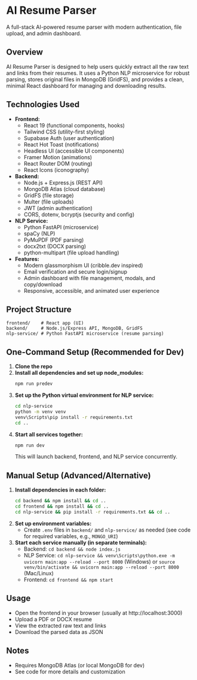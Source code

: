 # AI Resume Parser

A full-stack AI-powered resume parser with modern authentication, file upload, and admin dashboard.

## Overview

AI Resume Parser is designed to help users quickly extract all the raw text and links from their resumes. It uses a Python NLP microservice for robust parsing, stores original files in MongoDB (GridFS), and provides a clean, minimal React dashboard for managing and downloading results.

## Technologies Used

- **Frontend:**
  - React 19 (functional components, hooks)
  - Tailwind CSS (utility-first styling)
  - Supabase Auth (user authentication)
  - React Hot Toast (notifications)
  - Headless UI (accessible UI components)
  - Framer Motion (animations)
  - React Router DOM (routing)
  - React Icons (iconography)
- **Backend:**
  - Node.js + Express.js (REST API)
  - MongoDB Atlas (cloud database)
  - GridFS (file storage)
  - Multer (file uploads)
  - JWT (admin authentication)
  - CORS, dotenv, bcryptjs (security and config)
- **NLP Service:**
  - Python FastAPI (microservice)
  - spaCy (NLP)
  - PyMuPDF (PDF parsing)
  - docx2txt (DOCX parsing)
  - python-multipart (file upload handling)
- **Features:**
  - Modern glassmorphism UI (cribble.dev inspired)
  - Email verification and secure login/signup
  - Admin dashboard with file management, modals, and copy/download
  - Responsive, accessible, and animated user experience

## Project Structure

```
frontend/    # React app (UI)
backend/     # Node.js/Express API, MongoDB, GridFS
nlp-service/ # Python FastAPI microservice (resume parsing)
```

## One-Command Setup (Recommended for Dev)

1. **Clone the repo**
2. **Install all dependencies and set up node_modules:**
   ```sh
   npm run predev
   ```
3. **Set up the Python virtual environment for NLP service:**
   ```sh
   cd nlp-service
   python -m venv venv
   venv\Scripts\pip install -r requirements.txt
   cd ..
   ```
4. **Start all services together:**
   ```sh
   npm run dev
   ```
   This will launch backend, frontend, and NLP service concurrently.

## Manual Setup (Advanced/Alternative)

1. **Install dependencies in each folder:**
   ```sh
   cd backend && npm install && cd ..
   cd frontend && npm install && cd ..
   cd nlp-service && pip install -r requirements.txt && cd ..
   ```
2. **Set up environment variables:**
   - Create `.env` files in `backend/` and `nlp-service/` as needed (see code for required variables, e.g., `MONGO_URI`)
3. **Start each service manually (in separate terminals):**
   - Backend: `cd backend && node index.js`
   - NLP Service: `cd nlp-service && venv\Scripts\python.exe -m uvicorn main:app --reload --port 8000` (Windows) or `source venv/bin/activate && uvicorn main:app --reload --port 8000` (Mac/Linux)
   - Frontend: `cd frontend && npm start`

## Usage

- Open the frontend in your browser (usually at http://localhost:3000)
- Upload a PDF or DOCX resume
- View the extracted raw text and links
- Download the parsed data as JSON

## Notes

- Requires MongoDB Atlas (or local MongoDB for dev)
- See code for more details and customization
